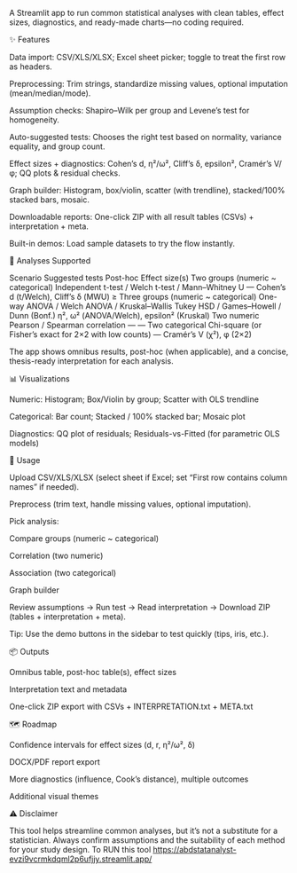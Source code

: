 A Streamlit app to run common statistical analyses with clean tables, effect sizes, diagnostics, and ready-made charts—no coding required.

✨ Features

Data import: CSV/XLS/XLSX; Excel sheet picker; toggle to treat the first row as headers.

Preprocessing: Trim strings, standardize missing values, optional imputation (mean/median/mode).

Assumption checks: Shapiro–Wilk per group and Levene’s test for homogeneity.

Auto-suggested tests: Chooses the right test based on normality, variance equality, and group count.

Effect sizes + diagnostics: Cohen’s d, η²/ω², Cliff’s δ, epsilon², Cramér’s V/φ; QQ plots & residual checks.

Graph builder: Histogram, box/violin, scatter (with trendline), stacked/100% stacked bars, mosaic.

Downloadable reports: One-click ZIP with all result tables (CSVs) + interpretation + meta.

Built-in demos: Load sample datasets to try the flow instantly.

🔬 Analyses Supported

Scenario	Suggested tests	Post-hoc	Effect size(s)
Two groups (numeric ~ categorical)	Independent t-test / Welch t-test / Mann–Whitney U	—	Cohen’s d (t/Welch), Cliff’s δ (MWU)
≥ Three groups (numeric ~ categorical)	One-way ANOVA / Welch ANOVA / Kruskal–Wallis	Tukey HSD / Games–Howell / Dunn (Bonf.)	η², ω² (ANOVA/Welch), epsilon² (Kruskal)
Two numeric	Pearson / Spearman correlation	—	—
Two categorical	Chi-square (or Fisher’s exact for 2×2 with low counts)	—	Cramér’s V (χ²), φ (2×2)

The app shows omnibus results, post-hoc (when applicable), and a concise, thesis-ready interpretation for each analysis.

📊 Visualizations

Numeric: Histogram; Box/Violin by group; Scatter with OLS trendline

Categorical: Bar count; Stacked / 100% stacked bar; Mosaic plot

Diagnostics: QQ plot of residuals; Residuals-vs-Fitted (for parametric OLS models)

🧭 Usage

Upload CSV/XLS/XLSX (select sheet if Excel; set “First row contains column names” if needed).

Preprocess (trim text, handle missing values, optional imputation).

Pick analysis:

Compare groups (numeric ~ categorical)

Correlation (two numeric)

Association (two categorical)

Graph builder

Review assumptions → Run test → Read interpretation → Download ZIP (tables + interpretation + meta).

Tip: Use the demo buttons in the sidebar to test quickly (tips, iris, etc.).

📦 Outputs

Omnibus table, post-hoc table(s), effect sizes

Interpretation text and metadata

One-click ZIP export with CSVs + INTERPRETATION.txt + META.txt

🗺️ Roadmap

Confidence intervals for effect sizes (d, r, η²/ω², δ)

DOCX/PDF report export

More diagnostics (influence, Cook’s distance), multiple outcomes

Additional visual themes

⚠️ Disclaimer

This tool helps streamline common analyses, but it’s not a substitute for a statistician. Always confirm assumptions and the suitability of each method for your study design.
To RUN this tool
https://abdstatanalyst-evzi9vcrmkdqml2p6ufjjy.streamlit.app/
